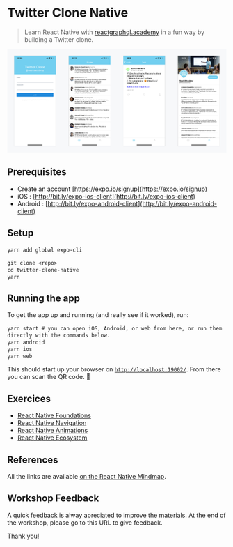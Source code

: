 # Twitter Clone Native

> Learn React Native with [reactgraphql.academy](https://reactgraphql.academy/react/training/workshops/react-native/) in a fun way by building a Twitter clone.

![Views Screenshots](./exercice/screenshots.jpg)

## Prerequisites

- Create an account [https://expo.io/signup](https://expo.io/signup)
- iOS : [http://bit.ly/expo-ios-client](http://bit.ly/expo-ios-client)
- Android : [http://bit.ly/expo-android-client](http://bit.ly/expo-android-client)

## Setup

```console
yarn add global expo-cli
```

```console
git clone <repo>
cd twitter-clone-native
yarn
```

## Running the app

To get the app up and running (and really see if it worked), run:

```console
yarn start # you can open iOS, Android, or web from here, or run them directly with the commands below.
yarn android
yarn ios
yarn web
```

This should start up your browser on [`http://localhost:19002/`](http://localhost:19002/). From there you can scan the QR code. 🤳

## Exercices

- [React Native Foundations](./exercice/01.md)
- [React Native Navigation](./exercice/02.md)
- [React Native Animations](./exercice/03.md)
- [React Native Ecosystem](./exercice/04.md)

## References

All the links are available [on the React Native Mindmap](https://davidl.fr/mindmaps).

## Workshop Feedback

A quick feedback is alway apreciated to improve the materials.
At the end of the workshop, please go to this URL to give feedback.

Thank you!
